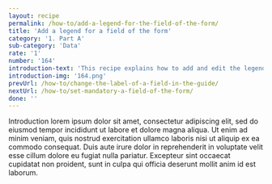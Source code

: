 ```yaml
---
layout: recipe
permalink: /how-to/add-a-legend-for-the-field-of-the-form/
title: 'Add a legend for a field of the form'
category: '1. Part A'
sub-category: 'Data'
rate: '1'
number: '164'
introduction-text: 'This recipe explains how to add and edit the legend text that can be set below each field to give more information to the user filling the form.'
introduction-img: '164.png'
prevUrl: /how-to/change-the-label-of-a-field-in-the-guide/
nextUrl: /how-to/set-mandatory-a-field-of-the-form/
done: ''
---
```


Introduction lorem ipsum dolor sit amet, consectetur adipiscing elit, sed do eiusmod tempor incididunt ut labore et dolore magna aliqua. Ut enim ad minim veniam, quis nostrud exercitation ullamco laboris nisi ut aliquip ex ea commodo consequat. Duis aute irure dolor in reprehenderit in voluptate velit esse cillum dolore eu fugiat nulla pariatur. Excepteur sint occaecat cupidatat non proident, sunt in culpa qui officia deserunt mollit anim id est laborum.


